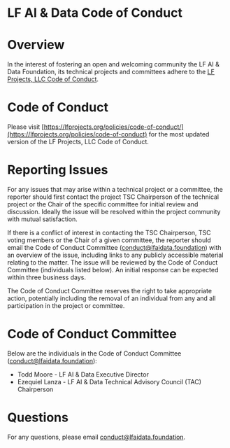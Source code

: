 # LF AI & Data Code of Conduct 
# Overview
In the interest of fostering an open and welcoming community the LF AI & Data Foundation, its technical projects and committees adhere to the [LF Projects, LLC Code of Conduct](https://lfprojects.org/policies/code-of-conduct). 

# Code of Conduct
Please visit [https://lfprojects.org/policies/code-of-conduct/](https://lfprojects.org/policies/code-of-conduct) for the most updated version of the LF Projects, LLC Code of Conduct.

# Reporting Issues
For any issues that may arise within a technical project or a committee, the reporter should first contact the project TSC Chairperson of the technical project or the Chair of the specific committee for initial review and discussion. Ideally the issue will be resolved within the project community with mutual satisfaction. 

If there is a conflict of interest in contacting the TSC Chairperson, TSC voting members or the Chair of a given committee, the reporter should email the Code of Conduct Committee (conduct@lfaidata.foundation) with an overview of the issue, including links to any publicly accessible material relating to the matter. The issue will be reviewed by the Code of Conduct Committee (individuals listed below). An initial response can be expected within three business days. 

The Code of Conduct Committee reserves the right to take appropriate action, potentially including the removal of an individual from any and all participation in the project or committee. 

# Code of Conduct Committee 
Below are the individuals in the Code of Conduct Committee (conduct@lfaidata.foundation):
 
* Todd Moore - LF AI & Data Executive Director
* Ezequiel Lanza - LF AI & Data Technical Advisory Council (TAC) Chairperson
 
# Questions
For any questions, please email conduct@lfaidata.foundation. 

